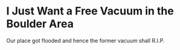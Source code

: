 # I Just Want a Free Vacuum in the Boulder Area

Our place got flooded and hence the former vacuum shall R.I.P.
